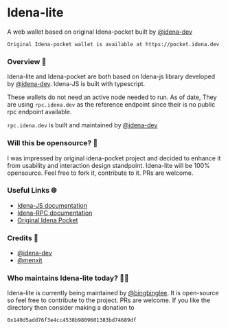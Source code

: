 # Idena-lite
A web wallet based on original Idena-pocket built by [@idena-dev](https://github.com/idena-dev)

```Original Idena-pocket wallet is available at https://pocket.idena.dev```

### Overview 🔎
Idena-lite and Idena-pocket are both based on Idena-js library developed by [@idena-dev](https://github.com/idena-dev). 
Idena-JS is built with typescript.

These wallets do not need an active node needed to run. 
As of date, They are using ```rpc.idena.dev``` as the reference endpoint since their is no public rpc endpoint available.

```rpc.idena.dev``` is built and maintained by [@idena-dev](https://github.com/idena-dev/idena-pocket)

### Will this be opensource? 💯
I was impressed by original idena-pocket project and decided to enhance it from usability and interaction design standpoint. 
Idena-lite will be 100% opensource. Feel free to fork it, contribute to it. PRs are welcome.

### Useful Links 🌐
- [Idena-JS documentation](https://www.idena.dev/idena-js/quick-start)
- [Idena-RPC documentation](https://github.com/idena-dev/idena-rpc)
- [Original Idena Pocket](https://github.com/idena-dev/idena-pocket)

### Credits 🤝
- [@idena-dev](https://github.com/idena-dev)
- [@menxit](https://github.com/menxit)

### Who maintains Idena-lite today? 🙏🏼
Idena-lite is currently being maintained by [@bingbinglee](https://github.com/bingbinglee/). It is open-source so feel free to contribute to the project. PRs are welcome. 
If you like the directory then consider making a donation to 

```0x140d5add76f3e4cc4538b9809601383bd74689df```


